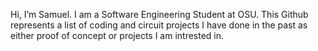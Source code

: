 Hi, I’m Samuel. I am a Software Engineering Student at OSU. This Github represents a list of coding and circuit projects I have done in the past as either proof of concept or projects I am intrested in.

